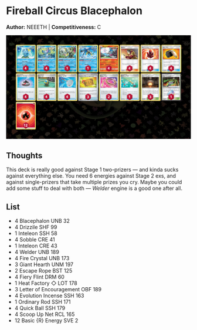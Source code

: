 # Fireball Circus Blacephalon

**Author:** NEEETH | **Competitiveness:** C

![decklist](../../!Images/Live%20Expanded/1SUM-MEW/Blacephalon.png)

## Thoughts
This deck is really good against Stage 1 two-prizers — and kinda sucks against everything else. You need 6 energies against Stage 2 exs, and against single-prizers that take multiple prizes you cry. Maybe you could add some stuff to deal with both — *Welder* engine is a good one after all.

## List
* 4 Blacephalon UNB 32
* 4 Drizzile SHF 99
* 1 Inteleon SSH 58
* 4 Sobble CRE 41
* 1 Inteleon CRE 43
* 4 Welder UNB 189
* 4 Fire Crystal UNB 173
* 3 Giant Hearth UNM 197
* 2 Escape Rope BST 125
* 4 Fiery Flint DRM 60
* 1 Heat Factory ◇ LOT 178
* 3 Letter of Encouragement OBF 189
* 4 Evolution Incense SSH 163
* 1 Ordinary Rod SSH 171
* 4 Quick Ball SSH 179
* 4 Scoop Up Net RCL 165
* 12 Basic {R} Energy SVE 2

